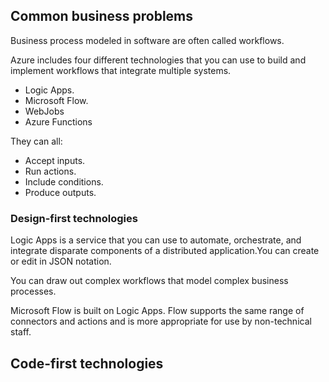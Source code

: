## Common business problems

 Business process modeled in software are often called workflows.

 Azure includes four different technologies that you can use to build and implement workflows that integrate multiple systems.

 - Logic Apps.
 - Microsoft Flow.
 - WebJobs
 - Azure Functions

 They can all:

 - Accept inputs.
 - Run actions.
 - Include conditions.
 - Produce outputs.

 ### Design-first technologies

 Logic Apps is a service that you can use to automate, orchestrate, and integrate disparate components of a distributed application.You can create or edit in JSON notation.

 You can draw out complex workflows that model complex business processes. 
 
 Microsoft Flow is built on Logic Apps. Flow supports the same range of connectors and actions and is more appropriate for use by non-technical staff.

 ## Code-first technologies
 
